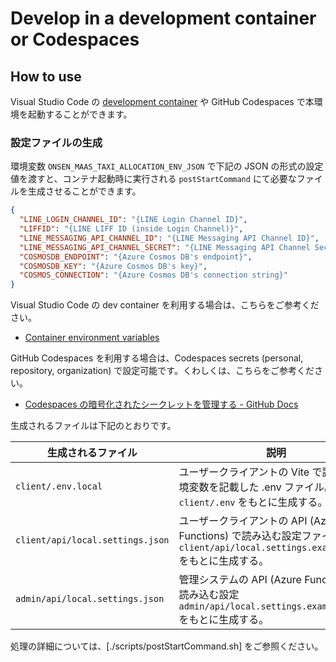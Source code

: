 # Develop in a development container or Codespaces

## How to use

Visual Studio Code の [development container](https://code.visualstudio.com/docs/remote/containers) や GitHub Codespaces で本環境を起動することができます。

### 設定ファイルの生成

環境変数 `ONSEN_MAAS_TAXI_ALLOCATION_ENV_JSON` で下記の JSON の形式の設定値を渡すと、コンテナ起動時に実行される `postStartCommand` にて必要なファイルを生成させることができます。

```json
{
  "LINE_LOGIN_CHANNEL_ID": "{LINE Login Channel ID}",
  "LIFFID": "{LINE LIFF ID (inside Login Channel)}",
  "LINE_MESSAGING_API_CHANNEL_ID": "{LINE Messaging API Channel ID}",
  "LINE_MESSAGING_API_CHANNEL_SECRET": "{LINE Messaging API Channel Secret}",
  "COSMOSDB_ENDPOINT": "{Azure Cosmos DB's endpoint}",
  "COSMOSDB_KEY": "{Azure Cosmos DB's key}",
  "COSMOS_CONNECTION": "{Azure Cosmos DB's connection string}"
}
```

Visual Studio Code の dev container を利用する場合は、こちらをご参考ください。

- [Container environment variables](https://code.visualstudio.com/remote/advancedcontainers/environment-variables)

GitHub Codespaces を利用する場合は、Codespaces secrets (personal, repository, organization) で設定可能です。くわしくは、こちらをご参考ください。

- [Codespaces の暗号化されたシークレットを管理する - GitHub Docs](https://docs.github.com/ja/codespaces/managing-your-codespaces/managing-encrypted-secrets-for-your-codespaces)

生成されるファイルは下記のとおりです。

| 生成されるファイル | 説明 |
|----|----|
| `client/.env.local` | ユーザークライアントの Vite で読み込む環境変数を記載した .env ファイル。`client/.env` をもとに生成する。 |
| `client/api/local.settings.json` | ユーザークライアントの API (Azure Functions) で読み込む設定ファイル。`client/api/local.settings.example.json` をもとに生成する。 |
| `admin/api/local.settings.json` | 管理システムの API (Azure Functions) で読み込む設定 `admin/api/local.settings.example.json` をもとに生成する。 |

処理の詳細については、[./scripts/postStartCommand.sh] をご参照ください。
